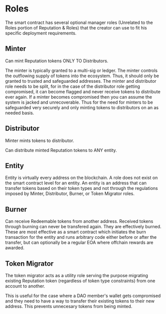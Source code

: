 # Roles
The smart contract has several optional manager roles (Unrelated to the Roles portion of Reputation & Roles) that the creator can use to fit his specific deployment requirements.

## Minter

Can mint Reputation tokens ONLY TO Distributors.

The minter is typically granted to a multi-sig or ledger. The minter controls the outflowing supply of tokens into the ecosystem. Thus, it should only be granted
to trusted and safeguarded addresses. The minter and distributor role needs to be split, for in the case of the distributor role getting compromised, it can become flagged and never receive
tokens to distribute ever again. If a minter becomes compromised then you can assume the system is jacked and unrecoverable. Thus for the need for minters to be safeguarded very securely and only minting tokens to distributors on an as needed basis.

## Distributor

Minter mints tokens to distributor. 

Can distribute minted Reputation tokens to ANY entity.

## Entity
Entity is virtually every address on the blockchain. 
A role does not exist on the smart contract level for an entity.
An entity is an address that can transfer tokens based on their token types and not through the regulations imposed by Minter, Distributor, Burner, or Token Migrator roles.

## Burner

Can receive Redeemable tokens from another address. Received tokens through burning can never be transfered again. They are effectively burned. These are most effective as a smart contract which initiates the burn transaction for the entity and runs arbitrary code either before or after the transfer, but can optionally be a regular EOA where offchain rewards are awarded.

## Token Migrator

The token migrator acts as a utility role serving the purpose migrating existing Reputation token (regardless of token type constraints) from one account to another.

This is useful for the case where a DAO member's wallet gets compromised and they need to have a way to transfer their existing tokens to their new address. This prevents unnecesary tokens from being minted.